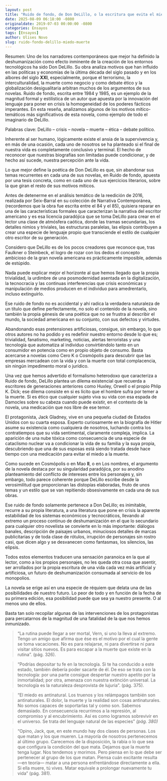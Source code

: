 ```yaml
---
layout: post
title: "Ruido de fondo, de Don DeLillo, o la escritura que evita el miedo a la muerte"
date: 2025-08-09 06:18:00 -0800
originaldate: 2019-07-03 00:00:00 -0800
categories: Ensayos
tags: [Ensayos]
author: Ulises Novo
slug: ruido-fondo-delillo-miedo-muerte
---
```


Resumen:
Uno de los narradores contemporáneos que mejor ha definido la deshumanización como efecto inminente de la creación de los entornos tecnológicos ha sido Don DeLillo. Su obra analiza motivos que han influido en las políticas y economías de la última década del siglo pasado y en los albores del siglo **XXI**, especialmente, porque el terrorismo, la interculturalidad, la muerte como negocio y como debate ético y la globalización desigualitaria arbitran muchos de los argumentos de sus novelas. Ruido de fondo, escrita entre 1984 y 1985, es un ejemplo de la magnitud formal y estilística de un autor que apuesta por la innovación del lenguaje para poner en crisis la homogeneidad de los poderes fácticos imperantes. En esta reseña, analizamos algunos de los motivos mítico-temáticos más significativos de esta novela, como ejemplo de todo el imaginario de DeLillo.

Palabras clave: DeLillo – crisis – novela – muerte – ética – debate político.

Inherente al ser humano, lógicamente existe el ansia de la supervivencia y, en más de una ocasión, cada uno de nosotros se ha planteado si el final de nuestra vida es completamente conclusivo y terminal. El hecho de reconocer que nuestras biografías son limitadas puede condicionar, y de hecho así sucede, nuestra percepción ante la vida.

Lo que mejor define la poética de Don DeLillo es que, sin abandonar sus temas recurrentes en cada una de sus novelas, en Ruido de fondo, apuesta por una tesis concreta, como en cada uno de sus ejercicios literarios, sobre la que giran el resto de sus motivos míticos.

Antes de detenerme en el análisis temático de la reedición de 2016, realizada por Seix-Barral en su colección de Narrativa Contemporánea, (recordemos que la obra fue escrita entre el 84 y el 85), quisiera reparar en una de las características formales que caracterizan la narrativa del escritor americano y es esa licencia paradójica que se toma DeLillo para crear en el lector una clase de atmósfera caótica, donde las tramas secundarias, los detalles nimios y triviales, las estructuras paralelas, las elipsis contribuyen a crear una especie de lenguaje propio que transciende el estilo de cualquier otro escritor de su generación.

Considero que DeLillo es de los pocos creadores que reconoce que, tras Faulkner o Steinbeck, el logro de rozar con los dedos el concepto ambicioso de la gran novela americana es prácticamente imposible, además de estúpido.

Nada puede explicar mejor el horizonte al que hemos llegado que la propia trivialidad, la urdimbre de una posmodernidad asentada en la digitalización, la tecnocracia y las continuas interferencias que crisis económicas y manipulación de medios producen en el individuo para amedrentarlo, incluso extinguirlo.

Ese ruido de fondo no es accidental y ahí radica la verdadera naturaleza de un título que define perfectamente, no solo el contenido de la novela, sino también la propia génesis de una poética que no se frustra al describir el mundo, la sociedad americana en su conjunto, con sus defectos y virtudes.

Abandonando esas pretensiones artificiosas, consigue, sin embargo, lo que otros autores no ha podido y es redefinir nuestro entorno desde lo que es; trivialidad, fanatismo, marketing, noticias, alertas terroristas y una tecnología que automatiza al individuo convirtiéndolo tanto en un consumidor en potencia como en propio objeto de consumo. Basta acercarse a novelas como Cero K o Cosmópolis para descubrir que las empresas mercadean con la vida y con la muerte con total complacencia, sin ningún impedimento moral o jurídico.

Una vez que hemos advertido el formalismo heterodoxo que caracteriza a Ruido de fondo, DeLillo plantea un dilema existencial que recuerda a escritores de generaciones anteriores como Huxley, Orwell o el propio Phlip K. Dick; ese dilema consiste en si es lícito que el hombre sufra por temer a la muerte. Si es ético que cualquier sujeto viva su vida con esa espada de Damocles sobre su cabeza cuando puede existir, en el contexto de la novela, una medicación que nos libre de ese temor.

El protagonista, Jack Gladney, vive en una pequeña ciudad de Estados Unidos con su cuarta esposa. Experto curiosamente en la biografía de Hitler asume su existencia como cualquiera de nosotros, luchando contra los contratiempos que su vida sentimental, claramente compleja, implica. La aparición de una nube tóxica como consecuencia de una especie de cataclismo nuclear va a condicionar la vida de su familia y la suya propia, descubriendo que una de sus esposas está siendo tratada desde hace tiempo con una medicación para evitar el miedo a la muerte.

Como sucede en Cosmópolis o en Mao **II**, o en Los nombres, el argumento de la novela destaca por su singularidad paradójica, por su anodino planteamiento del conflicto de intereses entre los personajes y, sin embargo, todo parece coherente porque DeLillo escribe desde la verosimilitud que proporcionan las distopías elaboradas, fruto de unos temas y un estilo que se van repitiendo obsesivamente en cada una de sus obras.

Ese ruido de fondo solamente pertenece a Don DeLillo; es inimitable, recurre a su propia literatura, a una literatura que pone en crisis la aparente estabilidad de los sistemas económicos y tecnocráticos, llevando al extremo un proceso continuo de deshumanización en el que lo secundario para cualquier otro novelista se convierte en lo más importante: diálogos banales, descripción de paisajes urbanos, minuciosos detalles de marcas publicitarias y de toda clase de rótulos, irrupción de personajes sin rostro casi, que dicen algo y se desvanecen como fantasmas, los silencios, las elipsis.

Todos estos elementos traducen una sensación paranoica en la que al lector, como a los propios personajes, no les queda otra cosa que asentir, ser arrollados por la propia escritura de una vida cada vez más artificial y artificiosa, un futuro de deshumanización consumada al servicio de los monopolios.

La novela se erige así en una especie de réquiem que delata una de las posibilidades de nuestro futuro. Lo peor de todo y en función de la fecha de su primera edición, esa posibilidad puede que sea ya nuestro presente. O al menos uno de ellos.

Basta tan solo recopilar algunas de las intervenciones de los protagonistas para percatarnos de la magnitud de una fatalidad de la que nos hemos inmunizado.

> “La rutina puede llegar a ser mortal, Vern, si uno la lleva al extremo. Tengo un amigo que afirma que ése es el motivo por el cual la gente se toma vacaciones. No es para relajarse, ni para divertirse ni para visitar sitios nuevos. Es para escapar a la muerte que existe en la rutina”. (pág. 326).

> “Podrías depositar tu fe en la tecnología. Si te ha conducido a este estado, también debería poder sacarte de él. De eso se trata con la tecnología: por una parte consigue despertar nuestro apetito por la inmortalidad; por otra, amenaza con nuestra extinción universal. La tecnología es la naturaleza desprovista de lujuria”. (pág. 375).

> “El miedo es antinatural. Los truenos y los relámpagos también son antinaturales. El dolor, la muerte y la realidad son cosas antinaturales. No somos capaces de soportarlas tal y como son. Sabemos demasiado. En consecuencia recurrimos a la represión, al compromiso y al encubrimiento. Así es como logramos sobrevivir en el universo. Se trata del lenguaje natural de las especies” *(pág. 380)*

> “Opino, Jack, que, en este mundo hay dos clases de personas. Los que matan y los que mueren. La mayoría de nosotros pertenecemos al último grupo. Carecemos de la disposición, la rabia o lo que sea que configura la condición del que mata. Dejamos que la muerte tenga lugar. Nos tendemos y morimos. Pero piensa en lo que debe ser pertenecer al grupo de los que matan. Piensa cuán excitante resulta —en teoría— matar a una persona enfrentándose directamente a ella. Si ella muere, tú vives. Matar equivale a prolongar nuevamente tu vida” (pág. 381).